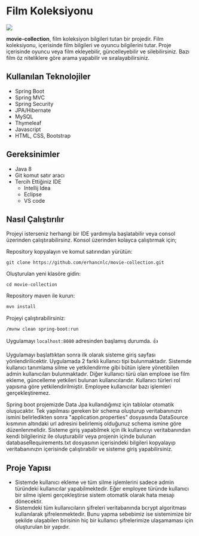 # Film Koleksiyonu 

![](https://github.com/erhancnlc/movie-collection/blob/main/images/spring-boot.png)

**movie-collection**, film koleksiyon bilgileri tutan bir projedir. Film koleksiyonu, içerisinde film bilgileri ve oyuncu bilgilerini tutar.
Proje içerisinde oyuncu veya film ekleyebilir, güncelleyebilir ve silebilirsiniz. Bazı film öz niteliklere göre arama yapabilir ve sıralayabilirsiniz.

## Kullanılan Teknolojiler
- Spring Boot
- Spring MVC
- Spring Security
- JPA/Hibernate
- MySQL
- Thymeleaf
- Javascript
- HTML, CSS, Bootstrap

## Gereksinimler 
- Java 8
- Git komut satır aracı
- Tercih Ettiğiniz IDE  
  * Intellij Idea
  * Eclipse 
  * VS code
  
## Nasıl Çalıştırılır

Projeyi isterseniz herhangi bir IDE yardımıyla başlatabilir veya consol üzerinden çalıştırabilirsinz. 
Konsol üzerinden kolayca çalıştırmak için;

Repository kopyalayın ve komut satırından yürütün:
``` 
git clone https://github.com/erhancnlc/movie-collection.git
``` 
Oluşturulan yeni klasöre gidin:
```
cd movie-collection
``` 
Repository maven ile kurun:
```bash
mvn install
``` 
Projeyi çalıştırabilirsiniz:
``` bash
/mvnw clean spring-boot:run
``` 

Uygulamayı ```localhost:8080``` adresinden başlamış durumda. :thumbsup:

Uygulamayı başlattıktan sonra ilk olarak sisteme giriş sayfası yönlendirilicektir. Uygulamada 2 farklı kullanıcı tipi bulunmaktadır. Sistemde kullanıcı tanımlama silme ve
yetkilendirme gibi bütün işlere yönetibilen admin kullanıcıları bulunmaktadır. Diğer kullanıcı türü olan emploee ise film ekleme, güncelleme yetkileri bulunan kullanıcılarıdır.
Kullanıcı türleri rol yapısına göre yetkilendirilmiştir. Employee kullanıcılar bazı işlemleri gerçekleştiremez.

Spring boot projemizde Data Jpa kullandığımız için tablolar otomatik oluşucaktır. Tek yapılması gereken bir schema oluşturup 
veritabanınızın ismini belirledikten sonra "application.properties" dosyasında DataSource kısmının altındaki url adresini belirlemiş
olduğunuz schema ismine göre düzenlenmelidir. Sisteme giriş yapabilmek için ilk kullanıcıyı veritabanından kendi bilgileriniz ile oluşturabilir veya 
projenin içinde bulunan databaseRequirements.txt dosyasının içerisindeki bilgileri kopyalayıp veritabanınızın içerisinde çalıştırabilir ve 
sisteme giriş yapabilirsiniz. 

## Proje Yapısı

- Sistemde kullanıcı ekleme ve tüm silme işlemlerini sadece admin türündeki kullanıcılar yapabilmektedir. Eğer employee türünde kullanıcı bir silme işlemi gerçekleştirse
sistem otomatik olarak hata mesajı dönecektir. 
- Sistemdeki tüm kullanıcıların şifreleri veritabanında bcrypt algoritması kullanılarak şifrelenmektedir. Bunu yapma sebebimiz ise sistemimize bir şekilde ulaşabilen birisinin 
hiç bir kullanıcı şifrelerimize ulaşamaması için oluşturulan bir yapıdır.



















